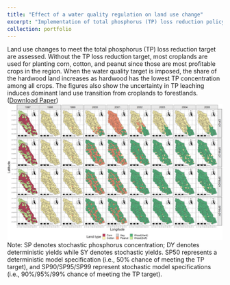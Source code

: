 ```yaml
---
title: "Effect of a water quality regulation on land use change"
excerpt: "Implementation of total phosphorus (TP) loss reduction policy expedites the land use transition from croplands (particularly corn) to forestlands and decreases the agricultural profits, implying a potential trade between farm profits and water quality.<br/><img src='/images/AWM-2022-Figure10.jpeg'><br> **Applied skills:** Stochastic dynamic mathematical programming, chance constraint, land use optimization, SWAT model.<br> **Topic keywords:** Integrated hydrological and economic model, non-point source pollution, food-water-energy nexus.<br>"
collection: portfolio
---
```

Land use changes to meet the total phosphorus (TP) loss reduction target are assessed. Without the TP loss reduction target, most croplands are used for planting corn, cotton, and peanut since those are most profitable crops in the region. When the water quality target is imposed, the share of the hardwood land increases as hardwood has the lowest TP concentration among all crops. The figures also show the uncertainty in TP leaching induces dominant land use transition from croplands to forestlands. (<a href="http://ykaih.github.io/files/2022-Agricultural-Water-Management.pdf">Download Paper</a>)
<br/><img src='/images/AWM-2022-Figure10.jpeg'>
Note: SP denotes stochastic phosphorus concentration; DY denotes deterministic yields while SY denotes stochastic yields. SP50 represents a deterministic model specification (i.e., 50% chance of meeting the TP target), and SP90/SP95/SP99 represent stochastic model specifications (i.e., 90%/95%/99% chance of meeting the TP target).